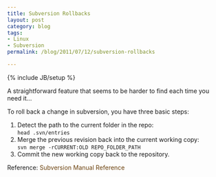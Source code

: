 ```yaml
---
title: Subversion Rollbacks
layout: post
category: blog
tags:
- Linux
- Subversion
permalink: /blog/2011/07/12/subversion-rollbacks

---
```

{% include JB/setup %}
<div id="node-112" class="node node-blog node-promoted">
  <div class="content clearfix">
    <div class="field field-name-body field-type-text-with-summary field-label-hidden"><div class="field-items"><div class="field-item even"><p>A straightforward feature that seems to be harder to find each time you need it...</p>
<p>To roll back a change in subversion, you have three basic steps:</p>
<ol>
    <li>Detect the path to the current folder in the repo:<br />
    <code>head .svn/entries</code></li>
    <li>Merge the previous revision back into the current working copy:<br />
    <code>svn merge -rCURRENT:OLD REPO_FOLDER_PATH</code></li>
    <li>Commit the new working copy back to the repository.</li>
</ol>
<p>Reference:&nbsp;<a style="color: rgb(108, 66, 14); text-decoration: none; " href="http://svnbook.red-bean.com/en/1.0/svn-book.html#svn-ch-4-sect-4.2">Subversion Manual Reference</a></p></div></div></div>  </div>
</div>
